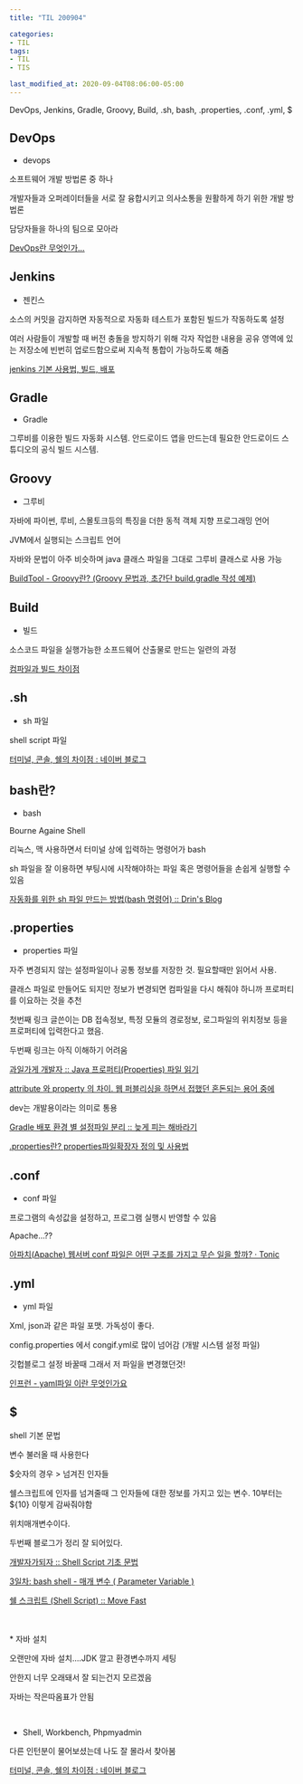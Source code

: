 ```yaml
---
title: "TIL 200904"

categories:
- TIL
tags:
- TIL
- TIS

last_modified_at: 2020-09-04T08:06:00-05:00
---
```

DevOps, Jenkins, Gradle, Groovy, Build, .sh, bash, .properties, .conf, .yml, $

## DevOps

* devops 

소프트웨어 개발 방법론 중 하나

개발자들과 오퍼레이터들을 서로 잘 융합시키고 의사소통을 원활하게 하기 위한 개발 방법론

담당자들을 하나의 팀으로 모아라

[DevOps란 무엇인가…](https://medium.com/@simsimjae/devops%EB%9E%80-%EB%AC%B4%EC%97%87%EC%9D%B8%EA%B0%80-c50f4d86666b)

## Jenkins

* 젠킨스

소스의 커밋을 감지하면 자동적으로 자동화 테스트가 포함된 빌드가 작동하도록 설정

여러 사람들이 개발할 때 버전 충돌을 방지하기 위해 각자 작업한 내용을 공유 영역에 있는 저장소에 빈번히 업로드함으로써 지속적 통합이 가능하도록 해줌

[jenkins 기본 사용법, 빌드, 배포](https://gist.github.com/MinSikMoon/86f6b34ead68cf79cfb5fe6275a2647c)


## Gradle

* Gradle

그루비를 이용한 빌드 자동화 시스템. 안드로이드 앱을 만드는데 필요한 안드로이드 스튜디오의 공식 빌드 시스템.

## Groovy

* 그루비

자바에 파이썬, 루비, 스몰토크등의 특징을 더한 동적 객체 지향 프로그래밍 언어

JVM에서 실행되는 스크립트 언어

자바와 문법이 아주 비슷하며 java 클래스 파일을 그대로 그루비 클래스로 사용 가능

[BuildTool - Groovy란? (Groovy 문법과, 초간단 build.gradle 작성 예제)](https://galid1.tistory.com/647)

## Build

* 빌드

소스코드 파일을 실행가능한 소프드웨어 산출물로 만드는 일련의 과정

[컴파일과 빌드 차이점](https://freezboi.tistory.com/39)

## .sh

* sh 파일

shell script 파일

[터미널, 콘솔, 쉘의 차이점 : 네이버 블로그](http://blog.naver.com/asianchairshot/221383363419)

## bash란?

* bash

Bourne Againe Shell

리눅스, 맥 사용하면서 터미널 상에 입력하는 명령어가 bash

sh 파일을 잘 이용하면 부팅시에 시작해야하는 파일 혹은 명령어들을 손쉽게 실행할 수 있음

[자동화를 위한 sh 파일 만드는 방법(bash 명령어) :: Drin's Blog](https://emfls.tistory.com/entry/%EC%9E%90%EB%8F%99%ED%99%94%EB%A5%BC-%EC%9C%84%ED%95%9C-sh-%ED%8C%8C%EC%9D%BC-%EB%A7%8C%EB%93%9C%EB%8A%94-%EB%B0%A9%EB%B2%95bash-%EB%AA%85%EB%A0%B9%EC%96%B4)

## .properties

* properties 파일

자주 변경되지 않는 설정파일이나 공통 정보를 저장한 것. 필요할때만 읽어서 사용.

클래스 파일로 만들어도 되지만 정보가 변경되면 컴파일을 다시 해줘야 하니까 프로퍼티를 이요하는 것을 추천

첫번째 링크 글쓴이는 DB 접속정보, 특정 모듈의 경로정보, 로그파일의 위치정보 등을 프로퍼티에 입력한다고 했음.

두번째 링크는 아직 이해하기 어려움

[과일가게 개발자 :: Java 프로퍼티(Properties) 파일 읽기](https://fruitdev.tistory.com/109)

[attribute 와 property 의 차이. 웹 퍼블리싱을 하면서 접했던 혼돈되는 용어 중에](https://medium.com/hexlant/attribute-%EC%99%80-property-%EC%9D%98-%EC%B0%A8%EC%9D%B4-c6f1c91ba91)

dev는 개발용이라는 의미로 통용

[Gradle 배포 환경 별 설정파일 분리 :: 늦게 피는 해바라기](https://osozaki.tistory.com/14)

[.properties란? properties파일확장자 정의 및 사용법](https://docu94.tistory.com/130)

## .conf

* conf 파일

프로그램의 속성값을 설정하고, 프로그램 실행시 반영할 수 있음

Apache...??

[아파치(Apache) 웹서버 conf 파일은 어떤 구조를 가지고 무슨 일을 할까? · Tonic](https://devlog.jwgo.kr/2019/04/11/about-apache-conf/)

## .yml

* yml 파일

Xml, json과 같은 파일 포맷. 가독성이 좋다.

config.properties 에서 congif.yml로 많이 넘어감 (개발 시스템 설정 파일)

깃헙블로그 설정 바꿀때 그래서 저 파일을 변경했던것!

[인프런 - yaml파일 이란 무엇인가요](https://www.inflearn.com/questions/16184)

## $

shell 기본 문법

변수 불러올 때 사용한다

$숫자의 경우 > 넘겨진 인자들

쉘스크립트에 인자를 넘겨줄때 그 인자들에 대한 정보를 가지고 있는 변수. 10부터는 ${10} 이렇게 감싸줘야함

위치매개변수이다.

두번째 블로그가 정리 잘 되어있다.

[개발자가되자 :: Shell Script 기초 문법](https://w51014.tistory.com/1)

[3일차: bash shell - 매개 변수 ( Parameter Variable )](https://clem.tistory.com/38)

[쉘 스크립트 (Shell Script) :: Move Fast](https://movefast.tistory.com/193)

<br/>
<br/>
* 자바 설치

오랜만에 자바 설치....JDK 깔고 환경변수까지 세팅

안한지 너무 오래돼서 잘 되는건지 모르겠음

자바는 작은따옴표가 안됨

<br/>

* Shell, Workbench, Phpmyadmin

다른 인턴분이 물어보셨는데 나도 잘 몰라서 찾아봄

[터미널, 콘솔, 쉘의 차이점 : 네이버 블로그](http://blog.naver.com/asianchairshot/221383363419)

